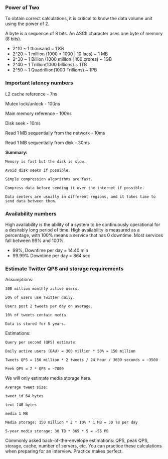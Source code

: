 ### Power of Two

To obtain correct calculations, it is critical to know the data volume unit using the power of 2.

A byte is a sequence of 8 bits. An ASCII character uses one byte of memory (8 bits).

- 2^10 ~ 1 thousand ~ 1 KB
- 2^20 ~ 1 million (1000 * 1000 | 10 lacs) ~ 1 MB
- 2^30 ~ 1 Billion (1000 million | 100 crores) ~ 1GB
- 2^40 ~ 1 Trillion(1000 billions) ~ 1TB
- 2^50 ~ 1 Quadrillion(1000 Trillions) ~ 1PB


### Important latency numbers

L2 cache reference - 7ns

Mutex lock/unlock - 100ns

Main memory reference - 100ns

Disk seek - 10ms

Read 1 MB sequentially from the network - 10ms

Read 1 MB sequentially from disk - 30ms

**Summary:**

    Memory is fast but the disk is slow.

    Avoid disk seeks if possible.

    Simple compression algorithms are fast.

    Compress data before sending it over the internet if possible.

    Data centers are usually in different regions, and it takes time to send data between them.

### Availability numbers

High availability is the ability of a system to be continuously operational for a desirably long period of time. High availability is measured as a percentage, with 100% means a service that has 0 downtime. Most services fall between 99% and 100%.

- 99%, Downtime per day = 14.40 min
- 99.99% Downtime per day = 864 sec


### Estimate Twitter QPS and storage requirements


Assumptions:

    300 million monthly active users.

    50% of users use Twitter daily.

    Users post 2 tweets per day on average.

    10% of tweets contain media.

    Data is stored for 5 years.


Estimations:

    Query per second (QPS) estimate:

    Daily active users (DAU) = 300 million * 50% = 150 million

    Tweets QPS = 150 million * 2 tweets / 24 hour / 3600 seconds = ~3500

    Peek QPS = 2 * QPS = ~7000


We will only estimate media storage here.

    Average tweet size:

    tweet_id 64 bytes

    text 140 bytes

    media 1 MB

    Media storage: 150 million * 2 * 10% * 1 MB = 30 TB per day

    5-year media storage: 30 TB * 365 * 5 = ~55 PB


Commonly asked back-of-the-envelope estimations: QPS, peak QPS, storage, cache, number of servers, etc. You can practice these calculations when preparing for an interview. Practice makes perfect.